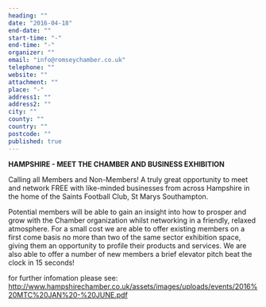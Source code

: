 ```yaml
---
heading: ""
date: "2016-04-18"
end-date: ""
start-time: "-"
end-time: "-"
organizer: ""
email: "info@romseychamber.co.uk"
telephone: ""
website: ""
attachment: ""
place: "-"
address1: ""
address2: ""
city: ""
county: ""
country: ""
postcode: ""
published: true
---
```


**HAMPSHIRE - MEET THE CHAMBER AND BUSINESS EXHIBITION**

Calling all Members and Non-Members! A truly great opportunity to meet and network FREE with like-minded businesses from across Hampshire in the home of the Saints Football Club, St Marys Southampton.

Potential members will be able to gain an insight into how to prosper and grow with the Chamber organization whilst networking in a friendly, relaxed atmosphere. For a small cost we are able to offer existing members on a first come basis no more than two of the same sector exhibition space, giving them an opportunity to profile their products and services. We are also able to offer a number of new members a brief elevator pitch beat the clock in 15 seconds!

for further infomation please see: http://www.hampshirechamber.co.uk/assets/images/uploads/events/2016%20MTC%20JAN%20-%20JUNE.pdf